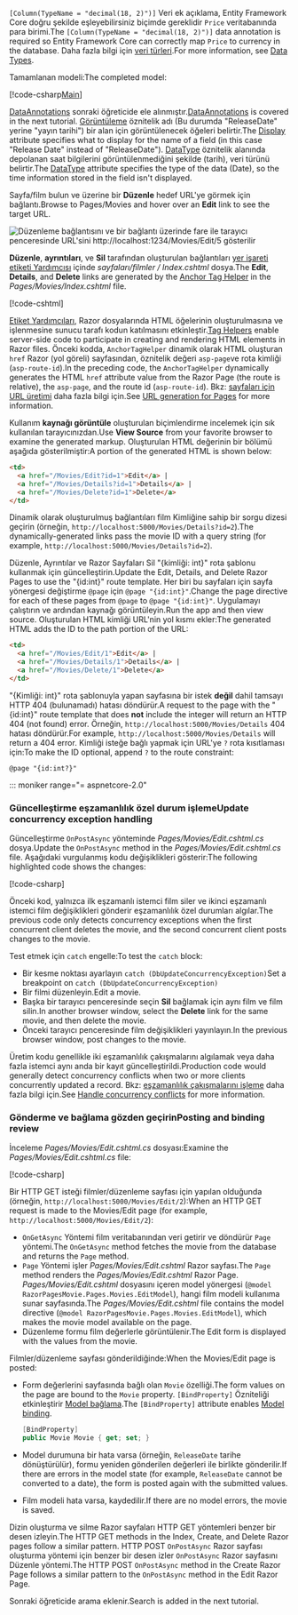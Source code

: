 
<span data-ttu-id="c04b5-101">`[Column(TypeName = "decimal(18, 2)")]` Veri ek açıklama, Entity Framework Core doğru şekilde eşleyebilirsiniz biçimde gereklidir `Price` veritabanında para birimi.</span><span class="sxs-lookup"><span data-stu-id="c04b5-101">The `[Column(TypeName = "decimal(18, 2)")]` data annotation is required so Entity Framework Core can correctly map `Price` to currency in the database.</span></span> <span data-ttu-id="c04b5-102">Daha fazla bilgi için [veri türleri](/ef/core/modeling/relational/data-types).</span><span class="sxs-lookup"><span data-stu-id="c04b5-102">For more information, see [Data Types](/ef/core/modeling/relational/data-types).</span></span>

<span data-ttu-id="c04b5-103">Tamamlanan modeli:</span><span class="sxs-lookup"><span data-stu-id="c04b5-103">The completed model:</span></span>

[!code-csharp[Main](~/tutorials/razor-pages/razor-pages-start/sample/RazorPagesMovie22/Models/MovieDateFixed.cs?name=snippet_1)]

<span data-ttu-id="c04b5-104">[DataAnnotations](/aspnet/mvc/overview/older-versions/mvc-music-store/mvc-music-store-part-6) sonraki öğreticide ele alınmıştır.</span><span class="sxs-lookup"><span data-stu-id="c04b5-104">[DataAnnotations](/aspnet/mvc/overview/older-versions/mvc-music-store/mvc-music-store-part-6) is covered in the next tutorial.</span></span> <span data-ttu-id="c04b5-105">[Görüntüleme](/dotnet/api/microsoft.aspnetcore.mvc.modelbinding.metadata.displaymetadata) öznitelik adı (Bu durumda "ReleaseDate" yerine "yayın tarihi") bir alan için görüntülenecek öğeleri belirtir.</span><span class="sxs-lookup"><span data-stu-id="c04b5-105">The [Display](/dotnet/api/microsoft.aspnetcore.mvc.modelbinding.metadata.displaymetadata) attribute specifies what to display for the name of a field (in this case "Release Date" instead of "ReleaseDate").</span></span> <span data-ttu-id="c04b5-106">[DataType](/dotnet/api/microsoft.aspnetcore.mvc.dataannotations.internal.datatypeattributeadapter) öznitelik alanında depolanan saat bilgilerini görüntülenmediğini şekilde (tarih), veri türünü belirtir.</span><span class="sxs-lookup"><span data-stu-id="c04b5-106">The [DataType](/dotnet/api/microsoft.aspnetcore.mvc.dataannotations.internal.datatypeattributeadapter) attribute specifies the type of the data (Date), so the time information stored in the field isn't displayed.</span></span>

<span data-ttu-id="c04b5-107">Sayfa/film bulun ve üzerine bir **Düzenle** hedef URL'ye görmek için bağlantı.</span><span class="sxs-lookup"><span data-stu-id="c04b5-107">Browse to Pages/Movies and  hover over an **Edit** link to see the target URL.</span></span>

![Düzenleme bağlantısını ve bir bağlantı üzerinde fare ile tarayıcı penceresinde URL'sini http://localhost:1234/Movies/Edit/5 gösterilir](~/tutorials/razor-pages/da1/edit7.png)

<span data-ttu-id="c04b5-109">**Düzenle**, **ayrıntıları**, ve **Sil** tarafından oluşturulan bağlantıları [yer işareti etiketi Yardımcısı](xref:mvc/views/tag-helpers/builtin-th/anchor-tag-helper) içinde *sayfaları/filmler / Index.cshtml* dosya.</span><span class="sxs-lookup"><span data-stu-id="c04b5-109">The **Edit**, **Details**, and **Delete** links are generated by the [Anchor Tag Helper](xref:mvc/views/tag-helpers/builtin-th/anchor-tag-helper) in the *Pages/Movies/Index.cshtml* file.</span></span>

[!code-cshtml[](~/tutorials/razor-pages/razor-pages-start/snapshot_sample/RazorPagesMovie/Pages/Movies/Index.cshtml?highlight=16-18&range=32-)]

<span data-ttu-id="c04b5-110">[Etiket Yardımcıları](xref:mvc/views/tag-helpers/intro), Razor dosyalarında HTML öğelerinin oluşturulmasına ve işlenmesine sunucu tarafı kodun katılmasını etkinleştir.</span><span class="sxs-lookup"><span data-stu-id="c04b5-110">[Tag Helpers](xref:mvc/views/tag-helpers/intro) enable server-side code to participate in creating and rendering HTML elements in Razor files.</span></span> <span data-ttu-id="c04b5-111">Önceki kodda, `AnchorTagHelper` dinamik olarak HTML oluşturan `href` Razor (yol göreli) sayfasından, öznitelik değeri `asp-page`ve rota kimliği (`asp-route-id`).</span><span class="sxs-lookup"><span data-stu-id="c04b5-111">In the preceding code, the `AnchorTagHelper` dynamically generates the HTML `href` attribute value from the Razor Page (the route is relative), the `asp-page`,  and the route id (`asp-route-id`).</span></span> <span data-ttu-id="c04b5-112">Bkz: [sayfaları için URL üretimi](xref:razor-pages/index#url-generation-for-pages) daha fazla bilgi için.</span><span class="sxs-lookup"><span data-stu-id="c04b5-112">See [URL generation for Pages](xref:razor-pages/index#url-generation-for-pages) for more information.</span></span>

<span data-ttu-id="c04b5-113">Kullanım **kaynağı görüntüle** oluşturulan biçimlendirme incelemek için sık kullanılan tarayıcınızdan.</span><span class="sxs-lookup"><span data-stu-id="c04b5-113">Use **View Source** from your favorite browser to examine the generated markup.</span></span> <span data-ttu-id="c04b5-114">Oluşturulan HTML değerinin bir bölümü aşağıda gösterilmiştir:</span><span class="sxs-lookup"><span data-stu-id="c04b5-114">A portion of the generated HTML is shown below:</span></span>

```html
<td>
  <a href="/Movies/Edit?id=1">Edit</a> |
  <a href="/Movies/Details?id=1">Details</a> |
  <a href="/Movies/Delete?id=1">Delete</a>
</td>
```

<span data-ttu-id="c04b5-115">Dinamik olarak oluşturulmuş bağlantıları film Kimliğine sahip bir sorgu dizesi geçirin (örneğin, `http://localhost:5000/Movies/Details?id=2`).</span><span class="sxs-lookup"><span data-stu-id="c04b5-115">The dynamically-generated links pass the movie ID with a query string (for example, `http://localhost:5000/Movies/Details?id=2`).</span></span>

<span data-ttu-id="c04b5-116">Düzenle, Ayrıntılar ve Razor Sayfaları Sil "{kimliği: int}" rota şablonu kullanmak için güncelleştirin.</span><span class="sxs-lookup"><span data-stu-id="c04b5-116">Update the Edit, Details, and Delete Razor Pages to use the "{id:int}" route template.</span></span> <span data-ttu-id="c04b5-117">Her biri bu sayfaları için sayfa yönergesi değiştirme `@page` için `@page "{id:int}"`.</span><span class="sxs-lookup"><span data-stu-id="c04b5-117">Change the page directive for each of these pages from `@page` to `@page "{id:int}"`.</span></span> <span data-ttu-id="c04b5-118">Uygulamayı çalıştırın ve ardından kaynağı görüntüleyin.</span><span class="sxs-lookup"><span data-stu-id="c04b5-118">Run the app and then view source.</span></span> <span data-ttu-id="c04b5-119">Oluşturulan HTML kimliği URL'nin yol kısmı ekler:</span><span class="sxs-lookup"><span data-stu-id="c04b5-119">The generated HTML adds the ID to the path portion of the URL:</span></span>

```html
<td>
  <a href="/Movies/Edit/1">Edit</a> |
  <a href="/Movies/Details/1">Details</a> |
  <a href="/Movies/Delete/1">Delete</a>
</td>
```

<span data-ttu-id="c04b5-120">"{Kimliği: int}" rota şablonuyla yapan sayfasına bir istek **değil** dahil tamsayı HTTP 404 (bulunamadı) hatası döndürür.</span><span class="sxs-lookup"><span data-stu-id="c04b5-120">A request to the page with the "{id:int}" route template that does **not** include the integer will return an HTTP 404 (not found) error.</span></span> <span data-ttu-id="c04b5-121">Örneğin, `http://localhost:5000/Movies/Details` 404 hatası döndürür.</span><span class="sxs-lookup"><span data-stu-id="c04b5-121">For example, `http://localhost:5000/Movies/Details` will return a 404 error.</span></span> <span data-ttu-id="c04b5-122">Kimliği isteğe bağlı yapmak için URL'ye `?` rota kısıtlaması için:</span><span class="sxs-lookup"><span data-stu-id="c04b5-122">To make the ID optional, append `?` to the route constraint:</span></span>

 ```cshtml
@page "{id:int?}"
```

::: moniker range="= aspnetcore-2.0"

### <a name="update-concurrency-exception-handling"></a><span data-ttu-id="c04b5-123">Güncelleştirme eşzamanlılık özel durum işleme</span><span class="sxs-lookup"><span data-stu-id="c04b5-123">Update concurrency exception handling</span></span>

<span data-ttu-id="c04b5-124">Güncelleştirme `OnPostAsync` yönteminde *Pages/Movies/Edit.cshtml.cs* dosya.</span><span class="sxs-lookup"><span data-stu-id="c04b5-124">Update the `OnPostAsync` method in the *Pages/Movies/Edit.cshtml.cs* file.</span></span> <span data-ttu-id="c04b5-125">Aşağıdaki vurgulanmış kodu değişiklikleri gösterir:</span><span class="sxs-lookup"><span data-stu-id="c04b5-125">The following highlighted code shows the changes:</span></span>

[!code-csharp[](~/tutorials/razor-pages/razor-pages-start/snapshot_sample/RazorPagesMovie/Pages/Movies/Edit.cshtml.cs?name=snippet1&highlight=16-23)]

<span data-ttu-id="c04b5-126">Önceki kod, yalnızca ilk eşzamanlı istemci film siler ve ikinci eşzamanlı istemci film değişiklikleri gönderir eşzamanlılık özel durumları algılar.</span><span class="sxs-lookup"><span data-stu-id="c04b5-126">The previous code only detects concurrency exceptions when the first concurrent client deletes the movie, and the second concurrent client posts changes to the movie.</span></span>

<span data-ttu-id="c04b5-127">Test etmek için `catch` engelle:</span><span class="sxs-lookup"><span data-stu-id="c04b5-127">To test the `catch` block:</span></span>

* <span data-ttu-id="c04b5-128">Bir kesme noktası ayarlayın `catch (DbUpdateConcurrencyException)`</span><span class="sxs-lookup"><span data-stu-id="c04b5-128">Set a breakpoint on `catch (DbUpdateConcurrencyException)`</span></span>
* <span data-ttu-id="c04b5-129">Bir filmi düzenleyin.</span><span class="sxs-lookup"><span data-stu-id="c04b5-129">Edit a movie.</span></span>
* <span data-ttu-id="c04b5-130">Başka bir tarayıcı penceresinde seçin **Sil** bağlamak için aynı film ve film silin.</span><span class="sxs-lookup"><span data-stu-id="c04b5-130">In another browser window, select the **Delete** link for the same movie, and then delete the movie.</span></span>
* <span data-ttu-id="c04b5-131">Önceki tarayıcı penceresinde film değişiklikleri yayınlayın.</span><span class="sxs-lookup"><span data-stu-id="c04b5-131">In the previous browser window, post changes to the movie.</span></span>

<span data-ttu-id="c04b5-132">Üretim kodu genellikle iki eşzamanlılık çakışmalarını algılamak veya daha fazla istemci aynı anda bir kayıt güncelleştirildi.</span><span class="sxs-lookup"><span data-stu-id="c04b5-132">Production code would generally detect concurrency conflicts when two or more clients concurrently updated a record.</span></span> <span data-ttu-id="c04b5-133">Bkz: [eşzamanlılık çakışmalarını işleme](xref:data/ef-rp/concurrency) daha fazla bilgi için.</span><span class="sxs-lookup"><span data-stu-id="c04b5-133">See [Handle concurrency conflicts](xref:data/ef-rp/concurrency) for more information.</span></span>

### <a name="posting-and-binding-review"></a><span data-ttu-id="c04b5-134">Gönderme ve bağlama gözden geçirin</span><span class="sxs-lookup"><span data-stu-id="c04b5-134">Posting and binding review</span></span>

<span data-ttu-id="c04b5-135">İnceleme *Pages/Movies/Edit.cshtml.cs* dosyası:</span><span class="sxs-lookup"><span data-stu-id="c04b5-135">Examine the *Pages/Movies/Edit.cshtml.cs* file:</span></span>

[!code-csharp[](~/tutorials/razor-pages/razor-pages-start/snapshot_sample/RazorPagesMovie/Pages/Movies/Edit21.cshtml.cs?name=snippet2)]

<span data-ttu-id="c04b5-136">Bir HTTP GET isteği filmler/düzenleme sayfası için yapılan olduğunda (örneğin, `http://localhost:5000/Movies/Edit/2`):</span><span class="sxs-lookup"><span data-stu-id="c04b5-136">When an HTTP GET request is made to the Movies/Edit page (for example, `http://localhost:5000/Movies/Edit/2`):</span></span>

* <span data-ttu-id="c04b5-137">`OnGetAsync` Yöntemi film veritabanından veri getirir ve döndürür `Page` yöntemi.</span><span class="sxs-lookup"><span data-stu-id="c04b5-137">The `OnGetAsync` method fetches the movie from the database and returns the `Page` method.</span></span> 
* <span data-ttu-id="c04b5-138">`Page` Yöntemi işler *Pages/Movies/Edit.cshtml* Razor sayfası.</span><span class="sxs-lookup"><span data-stu-id="c04b5-138">The `Page` method renders the *Pages/Movies/Edit.cshtml* Razor Page.</span></span> <span data-ttu-id="c04b5-139">*Pages/Movies/Edit.cshtml* dosyasını içeren model yönergesi (`@model RazorPagesMovie.Pages.Movies.EditModel`), hangi film modeli kullanıma sunar sayfasında.</span><span class="sxs-lookup"><span data-stu-id="c04b5-139">The *Pages/Movies/Edit.cshtml* file contains the model directive (`@model RazorPagesMovie.Pages.Movies.EditModel`), which makes the movie model available on the page.</span></span>
* <span data-ttu-id="c04b5-140">Düzenleme formu film değerlerle görüntülenir.</span><span class="sxs-lookup"><span data-stu-id="c04b5-140">The Edit form is displayed with the values from the movie.</span></span>

<span data-ttu-id="c04b5-141">Filmler/düzenleme sayfası gönderildiğinde:</span><span class="sxs-lookup"><span data-stu-id="c04b5-141">When the Movies/Edit page is posted:</span></span>

* <span data-ttu-id="c04b5-142">Form değerlerini sayfasında bağlı olan `Movie` özelliği.</span><span class="sxs-lookup"><span data-stu-id="c04b5-142">The form values on the page are bound to the `Movie` property.</span></span> <span data-ttu-id="c04b5-143">`[BindProperty]` Özniteliği etkinleştirir [Model bağlama](xref:mvc/models/model-binding).</span><span class="sxs-lookup"><span data-stu-id="c04b5-143">The `[BindProperty]` attribute enables [Model binding](xref:mvc/models/model-binding).</span></span>

  ```csharp
  [BindProperty]
  public Movie Movie { get; set; }
  ```

* <span data-ttu-id="c04b5-144">Model durumuna bir hata varsa (örneğin, `ReleaseDate` tarihe dönüştürülür), formu yeniden gönderilen değerleri ile birlikte gönderilir.</span><span class="sxs-lookup"><span data-stu-id="c04b5-144">If there are errors in the model state (for example, `ReleaseDate` cannot be converted to a date), the form is posted again with the submitted values.</span></span>
* <span data-ttu-id="c04b5-145">Film modeli hata varsa, kaydedilir.</span><span class="sxs-lookup"><span data-stu-id="c04b5-145">If there are no model errors, the movie is saved.</span></span>

<span data-ttu-id="c04b5-146">Dizin oluşturma ve silme Razor sayfaları HTTP GET yöntemleri benzer bir desen izleyin.</span><span class="sxs-lookup"><span data-stu-id="c04b5-146">The HTTP GET methods in the Index, Create, and Delete Razor pages follow a similar pattern.</span></span> <span data-ttu-id="c04b5-147">HTTP POST `OnPostAsync` Razor sayfası oluşturma yöntemi için benzer bir desen izler `OnPostAsync` Razor sayfasını Düzenle yöntemi.</span><span class="sxs-lookup"><span data-stu-id="c04b5-147">The HTTP POST `OnPostAsync` method in the Create Razor Page follows a similar pattern to the `OnPostAsync` method in the Edit Razor Page.</span></span>

<span data-ttu-id="c04b5-148">Sonraki öğreticide arama eklenir.</span><span class="sxs-lookup"><span data-stu-id="c04b5-148">Search is added in the next tutorial.</span></span>
